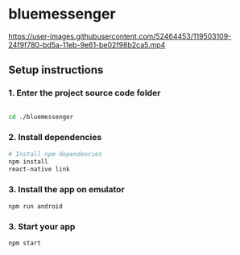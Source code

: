 # bluemessenger

https://user-images.githubusercontent.com/52464453/119503109-24f9f780-bd5a-11eb-9e61-be02f98b2ca5.mp4


## Setup instructions

### 1.  Enter the project source code folder

```sh

cd ./bluemessenger
```

### 2. Install dependencies

```sh
# Install npm dependencies
npm install
react-native link
```
### 3. Install the app on emulator

```
npm run android
```
### 3. Start your app

```
npm start
```


